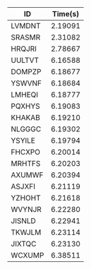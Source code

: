 |ID|Time(s)|
|-|-|
|LVMDNT|2.19091|
|SRASMR|2.31082|
|HRQJRI|2.78667|
|UULTVT|6.16588|
|DOMPZP|6.18677|
|YSWVNF|6.18684|
|LMHEQI|6.18777|
|PQXHYS|6.19083|
|KHAKAB|6.19210|
|NLGGGC|6.19302|
|YSYILE|6.19794|
|FHCXPO|6.20014|
|MRHTFS|6.20203|
|AXUMWF|6.20394|
|ASJXFI|6.21119|
|YZHOHT|6.21618|
|WVYNJR|6.22280|
|JISNLD|6.22941|
|TKWJLM|6.23114|
|JIXTQC|6.23130|
|WCXUMP|6.38511|

